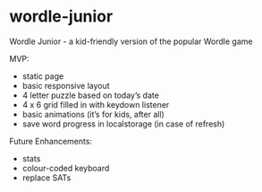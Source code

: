 # wordle-junior
Wordle Junior - a kid-friendly version of the popular Wordle game

MVP:
- static page
- basic responsive layout
- 4 letter puzzle based on today’s date
- 4 x 6 grid filled in with keydown listener
- basic animations (it’s for kids, after all)
- save word progress in localstorage (in case of refresh)

Future Enhancements:
- stats
- colour-coded keyboard
- replace SATs
